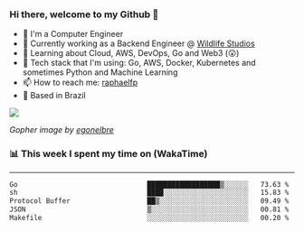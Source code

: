 ### Hi there, welcome to my Github 👋

- 📖 I'm a Computer Engineer
- 🔭 Currently working as a Backend Engineer @ [Wildlife Studios](https://wildlifestudios.com/)
- 🌱 Learning about Cloud, AWS, DevOps, Go and Web3 (😲)
- 🚀 Tech stack that I'm using: Go, AWS, Docker, Kubernetes and sometimes Python and Machine Learning
- 📫 How to reach me: [raphaelfp](https://linkedin.com/in/raphaelfp)
- 🏡 Based in Brazil

![](https://github.com/raphaelfp/gophers/blob/master/.thumb/animation/morning-coffee-3x.gif)

*Gopher image by [egonelbre](https://github.com/egonelbre/)*

### 📊 This week I spent my time on (WakaTime)

---

<!--START_SECTION:waka-->

```txt
Go                                ██████████████████▒░░░░░░   73.63 %
sh                                ████░░░░░░░░░░░░░░░░░░░░░   15.83 %
Protocol Buffer                   ██▒░░░░░░░░░░░░░░░░░░░░░░   09.49 %
JSON                              ▒░░░░░░░░░░░░░░░░░░░░░░░░   00.81 %
Makefile                          ░░░░░░░░░░░░░░░░░░░░░░░░░   00.20 %
```

<!--END_SECTION:waka-->
